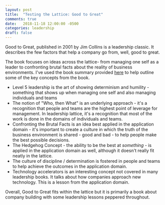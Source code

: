 ```yaml
---
layout: post
title:  "Testing the Lattice: Good to Great"
comments: true
date:   2018-11-18 12:00:00 -0500
categories: leadership
draft: false
---
```


Good to Great, published in 2001 by Jim Collins is a leadership classic. It describes the few factors that help a company go from, well, good to great. 

The book focuses on ideas across the lattice- from managing one self as a leader to confronting brutal facts about the reality of business environments. I've used the book summary provided [here](http://www.wikisummaries.org/wiki/Good_to_Great:_Why_Some_Companies_Make_the_Leap..._and_Others_Don%27t) to help outline some of the key concepts from the book.

* Level 5 leadership is the art of showing determinism and humility - something that shows up when managing one self and also managing individuals and teams
* The notion of "Who, then What" is an underlying approach - it's a recognition that people and teams are the highest point of leverage for management. In leadership lattice, it's a recognition that most of the work is done in the domains of individuals and teams.
* Confronting the Brutal Facts is an idea best applied in the application domain - it's important to create a culture in which the truth of the business environment is shared - good and bad - to help people make the best possible decisions.
* The Hedgehog Concept - the ability to be the best at _something_ - is applied in the application domain as well, although it doesn't really fit neatly in the lattice.
* The culture of discipline / determination is fostered in people and teams to help achieve the outcomes in the application domain.
* Technology accelerators is an interesting concept not covered in many leadership books. It talks about how companies approach new technology. This is a lesson from the application domain.

Overall, Good to Great fits within the lattice but it is primarily a book about company building with some leadership lessons peppered throughout.